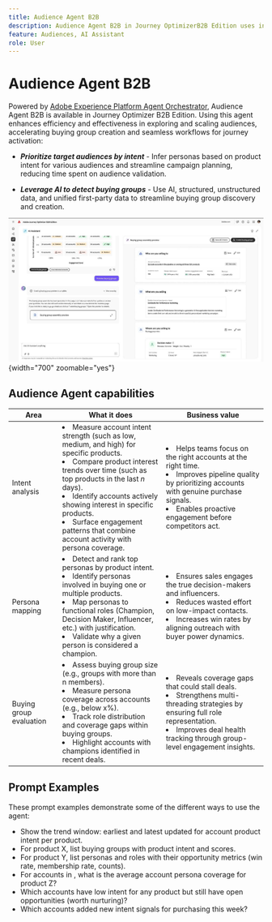 ```yaml
---
title: Audience Agent B2B
description: Audience Agent B2B in Journey OptimizerB2B Edition uses intent analysis and persona mapping to create buying groups and accelerate B2B marketing workflows. 
feature: Audiences, AI Assistant
role: User
---
```

# Audience Agent B2B

Powered by [Adobe Experience Platform Agent Orchestrator](https://experienceleague.adobe.com/en/docs/experience-cloud-ai/experience-cloud-ai/agents/agent-orchestrator), Audience Agent B2B is available in Journey Optimizer B2B Edition. Using this agent enhances efficiency and effectiveness in exploring and scaling audiences, accelerating buying group creation and seamless workflows for journey activation:

* **_Prioritize target audiences by intent_** - Infer personas based on product intent for various audiences and streamline campaign planning, reducing time spent on audience validation.

* **_Leverage AI to detect buying groups_** - Use AI, structured, unstructured data, and unified first-party data to streamline buying group discovery and creation.

![Audience Agent B2B in full page mode](./assets/audience-agent-full.png){width="700" zoomable="yes"}

## Audience Agent capabilities

| Area | What it does | Business value |
| ---- | ------------ | -------------- |
| Intent analysis | <li> Measure account intent strength (such as low, medium, and high) for specific products. <li>Compare product interest trends over time (such as top products in the last _n_ days). <li>Identify accounts actively showing interest in specific products. <li>Surface engagement patterns that combine account activity with persona coverage. | <li>Helps teams focus on the right accounts at the right time. <li>Improves pipeline quality by prioritizing accounts with genuine purchase signals. <li>Enables proactive engagement before competitors act. |
| Persona mapping | <li>Detect and rank top personas by product intent. <li>Identify personas involved in buying one or multiple products. <li>Map personas to functional roles (Champion, Decision Maker, Influencer, etc.) with justification. <li>Validate why a given person is considered a champion. | <li>Ensures sales engages the true decision-makers and influencers. <li>Reduces wasted effort on low-impact contacts. <li>Increases win rates by aligning outreach with buyer power dynamics. |
| Buying group evaluation | <li>Assess buying group size (e.g., groups with more than n members). <li>Measure persona coverage across accounts (e.g., below x%). <li>Track role distribution and coverage gaps within buying groups. <li>Highlight accounts with champions identified in recent deals. | <li>Reveals coverage gaps that could stall deals. <li>Strengthens multi-threading strategies by ensuring full role representation. <li>Improves deal health tracking through group-level engagement insights. |

## Prompt Examples

These prompt examples demonstrate some of the different ways to use the agent:

* Show the trend window: earliest and latest updated for account product intent per product.
* For product X, list buying groups with product intent and scores.
* For product Y, list personas and roles with their opportunity metrics (win rate, membership rate, counts).
* For accounts in <industry>, what is the average account persona coverage for product Z?
* Which accounts have low intent for any product but still have open opportunities (worth nurturing)?
* Which accounts added new intent signals for purchasing this week?
